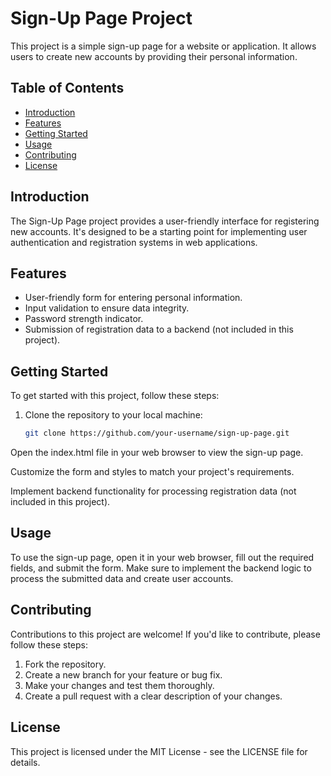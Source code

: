# Sign-Up Page Project

This project is a simple sign-up page for a website or application. It allows users to create new accounts by providing their personal information.

## Table of Contents

- [Introduction](#introduction)
- [Features](#features)
- [Getting Started](#getting-started)
- [Usage](#usage)
- [Contributing](#contributing)
- [License](#license)

## Introduction

The Sign-Up Page project provides a user-friendly interface for registering new accounts. It's designed to be a starting point for implementing user authentication and registration systems in web applications.

## Features

- User-friendly form for entering personal information.
- Input validation to ensure data integrity.
- Password strength indicator.
- Submission of registration data to a backend (not included in this project).

## Getting Started

To get started with this project, follow these steps:

1. Clone the repository to your local machine:

   ```bash
   git clone https://github.com/your-username/sign-up-page.git
   
Open the index.html file in your web browser to view the sign-up page.

Customize the form and styles to match your project's requirements.

Implement backend functionality for processing registration data (not included in this project).

## Usage

To use the sign-up page, open it in your web browser, fill out the required fields, and submit the form. Make sure to implement the backend logic to process the submitted data and create user accounts.

## Contributing

Contributions to this project are welcome! If you'd like to contribute, please follow these steps:

1. Fork the repository.
2. Create a new branch for your feature or bug fix.
3. Make your changes and test them thoroughly.
4. Create a pull request with a clear description of your changes.
   
## License

This project is licensed under the MIT License - see the LICENSE file for details.
